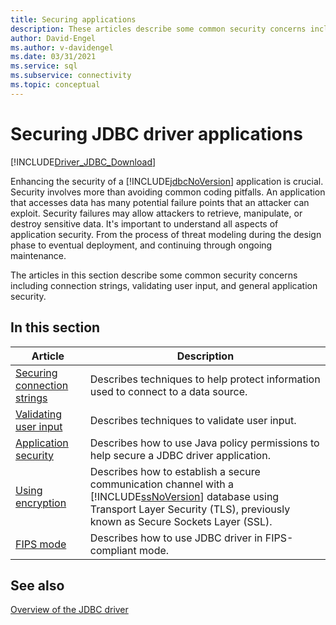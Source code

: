 ```yaml
---
title: Securing applications
description: These articles describe some common security concerns including connection strings, validating user input, and general application security.
author: David-Engel
ms.author: v-davidengel
ms.date: 03/31/2021
ms.service: sql
ms.subservice: connectivity
ms.topic: conceptual
---
```

# Securing JDBC driver applications

[!INCLUDE[Driver_JDBC_Download](../../includes/driver_jdbc_download.md)]

Enhancing the security of a [!INCLUDE[jdbcNoVersion](../../includes/jdbcnoversion_md.md)] application is crucial. Security involves more than avoiding common coding pitfalls. An application that accesses data has many potential failure points that an attacker can exploit. Security failures may allow attackers to retrieve, manipulate, or destroy sensitive data. It's important to understand all aspects of application security. From the process of threat modeling during the design phase to eventual deployment, and continuing through ongoing maintenance.

The articles in this section describe some common security concerns including connection strings, validating user input, and general application security.

## In this section

| Article | Description |
| ------- | ----------- |
| [Securing connection strings](securing-connection-strings.md) | Describes techniques to help protect information used to connect to a data source. |
| [Validating user input](validating-user-input.md) | Describes techniques to validate user input. |
| [Application security](application-security.md) | Describes how to use Java policy permissions to help secure a JDBC driver application. |
| [Using encryption](using-ssl-encryption.md) | Describes how to establish a secure communication channel with a [!INCLUDE[ssNoVersion](../../includes/ssnoversion-md.md)] database using Transport Layer Security (TLS), previously known as Secure Sockets Layer (SSL). |
| [FIPS mode](fips-mode.md) | Describes how to use JDBC driver in FIPS-compliant mode. |
  
## See also

[Overview of the JDBC driver](overview-of-the-jdbc-driver.md)
